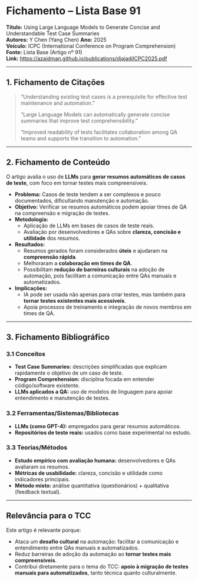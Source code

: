 # Fichamento – Lista Base 91
**Título:** Using Large Language Models to Generate Concise and Understandable Test Case Summaries  
**Autores:** Y Chen (Yang Chen) 
**Ano:** 2025  
**Veículo:** ICPC (International Conference on Program Comprehension)  
**Fonte:** Lista Base (Artigo nº 91)  
**Link:** https://azaidman.github.io/publications/djajadiICPC2025.pdf  

---

## 1. Fichamento de Citações
> “Understanding existing test cases is a prerequisite for effective test maintenance and automation.”  
>  
> “Large Language Models can automatically generate concise summaries that improve test comprehensibility.”  
>  
> “Improved readability of tests facilitates collaboration among QA teams and supports the transition to automation.”

---

## 2. Fichamento de Conteúdo
O artigo avalia o uso de **LLMs** para **gerar resumos automáticos de casos de teste**, com foco em tornar testes mais compreensíveis.  
- **Problema:** Casos de teste tendem a ser complexos e pouco documentados, dificultando manutenção e automação.  
- **Objetivo:** Verificar se resumos automáticos podem apoiar times de QA na compreensão e migração de testes.  
- **Metodologia:**  
  - Aplicação de LLMs em bases de casos de teste reais.  
  - Avaliação por desenvolvedores e QAs sobre **clareza, concisão e utilidade** dos resumos.  
- **Resultados:**  
  - Resumos gerados foram considerados **úteis** e ajudaram na **compreensão rápida**.  
  - Melhoraram a **colaboração em times de QA**.  
  - Possibilitam **redução de barreiras culturais** na adoção de automação, pois facilitam a comunicação entre QAs manuais e automatizados.  
- **Implicações:**  
  - IA pode ser usada não apenas para criar testes, mas também para **tornar testes existentes mais acessíveis**.  
  - Apoia processos de treinamento e integração de novos membros em times de QA.  

---

## 3. Fichamento Bibliográfico

### 3.1 Conceitos
- **Test Case Summaries:** descrições simplificadas que explicam rapidamente o objetivo de um caso de teste.  
- **Program Comprehension:** disciplina focada em entender código/software existente.  
- **LLMs aplicados a QA:** uso de modelos de linguagem para apoiar entendimento e manutenção de testes.  

### 3.2 Ferramentas/Sistemas/Bibliotecas
- **LLMs (como GPT-4):** empregados para gerar resumos automáticos.  
- **Repositórios de teste reais:** usados como base experimental no estudo.  

### 3.3 Teorias/Métodos
- **Estudo empírico com avaliação humana:** desenvolvedores e QAs avaliaram os resumos.  
- **Métricas de usabilidade:** clareza, concisão e utilidade como indicadores principais.  
- **Método misto:** análise quantitativa (questionários) + qualitativa (feedback textual).  

---

## Relevância para o TCC
Este artigo é relevante porque:  
- Ataca um **desafio cultural** na automação: facilitar a comunicação e entendimento entre QAs manuais e automatizados.  
- Reduz barreiras de adoção da automação ao **tornar testes mais compreensíveis**.  
- Contribui diretamente para o tema do TCC: **apoio à migração de testes manuais para automatizados**, tanto técnica quanto culturalmente.  
